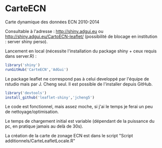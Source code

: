 # CarteECN
Carte dynamique des données ECN 2010-2014

Consultable à l'adresse : http://shiny.adgui.eu ou http://shiny.adgui.eu/CartoECN-leaflet/ (possibilité de blocage en institution : server shiny perso).

Lancement en local (nécessite l'installation du package shiny + ceux requis dans server.R) :
```r
library('shiny')
runGitHub('CarteECN','AdGui')
```
Le package leaflet ne correspond pas à celui developpé par l'équipe de rstudio mais par J. Cheng seul. Il est possible de l'installer depuis GitHub.
```r
library('devtools')
install_github('leaflet-shiny','jcheng5')
```

Le code est fonctionnel, mais assez moche, si j'ai le temps je ferai un peu de nettoyage/optimisation.

Le temps de chargement initial est variable (dépendant de la puissance du pc, en pratique jamais au delà de 30s).

La création de la carte de zonage ECN est dans le script "Script additionnels/CarteLeafletLocale.R"
